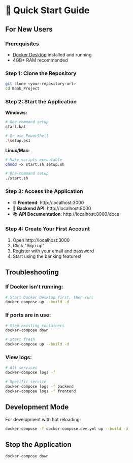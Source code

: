 # 🚀 Quick Start Guide

## For New Users

### Prerequisites
- [Docker Desktop](https://www.docker.com/products/docker-desktop/) installed and running
- 4GB+ RAM recommended

### Step 1: Clone the Repository
```bash
git clone <your-repository-url>
cd Bank_Project
```

### Step 2: Start the Application

**Windows:**
```bash
# One-command setup
start.bat

# Or use PowerShell
.\setup.ps1
```

**Linux/Mac:**
```bash
# Make scripts executable
chmod +x start.sh setup.sh

# One-command setup
./start.sh
```

### Step 3: Access the Application
- 🌐 **Frontend**: http://localhost:3000
- 🔧 **Backend API**: http://localhost:8000
- 📚 **API Documentation**: http://localhost:8000/docs

### Step 4: Create Your First Account
1. Open http://localhost:3000
2. Click "Sign up"
3. Register with your email and password
4. Start using the banking features!

## Troubleshooting

### If Docker isn't running:
```bash
# Start Docker Desktop first, then run:
docker-compose up --build -d
```

### If ports are in use:
```bash
# Stop existing containers
docker-compose down

# Start fresh
docker-compose up --build -d
```

### View logs:
```bash
# All services
docker-compose logs -f

# Specific service
docker-compose logs -f backend
docker-compose logs -f frontend
```

## Development Mode
For development with hot reloading:
```bash
docker-compose -f docker-compose.dev.yml up --build -d
```

## Stop the Application
```bash
docker-compose down
``` 
